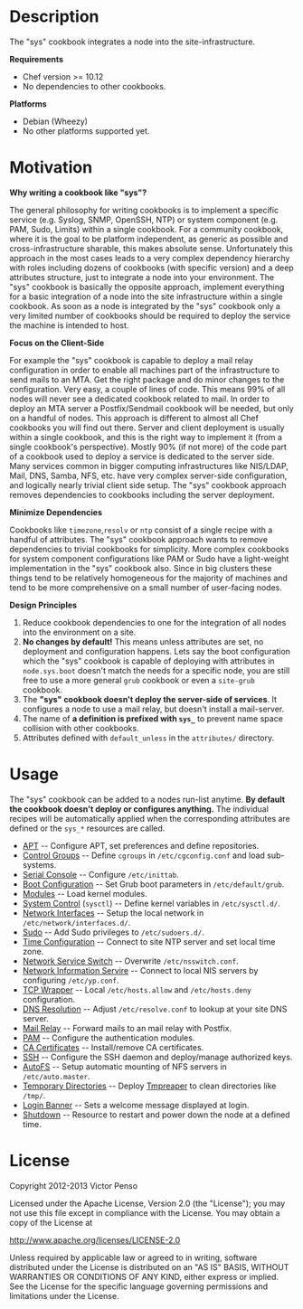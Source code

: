 # Description

The "sys" cookbook integrates a node into the site-infrastructure.

**Requirements**

* Chef version >= 10.12
* No dependencies to other cookbooks.

**Platforms**

* Debian (Wheezy)
* No other platforms supported yet.

# Motivation

**Why writing a cookbook like "sys"?**

The general philosophy for writing cookbooks is to implement a specific service (e.g. Syslog, SNMP, OpenSSH, NTP) or system component (e.g. PAM, Sudo, Limits) within a single cookbook. For a community cookbook, where it is the goal to be platform independent, as generic as possible and cross-infrastructure sharable, this makes absolute sense. Unfortunately this approach in the most cases leads to a very complex dependency hierarchy with roles including dozens of cookbooks (with specific version) and a deep attributes structure, just to integrate a node into your environment. The "sys" cookbook is basically the opposite approach, implement everything for a basic integration of a node into the site infrastructure within a single cookbook. As soon as a node is integrated by the "sys" cookbook only a very limited number of cookbooks should be required to deploy the service the machine is intended to host.

**Focus on the Client-Side**

For example the "sys" cookbook is capable to deploy a mail relay configuration in order to enable all machines part of the infrastructure to send mails to an MTA. Get the right package and do minor changes to the configuration. Very easy, a couple of lines of code. This means 99% of all nodes will never see a dedicated cookbook related to mail. In order to deploy an MTA server a Postfix/Sendmail cookbook will be needed, but only on a handful of nodes. This approach is different to almost all Chef cookbooks you will find out there. Server and client deployment is usually within a single cookbook, and this is the right way to implement it (from a single cookbook's perspective). Mostly 90% (if not more) of the code part of a cookbook used to deploy a service is dedicated to the server side. Many services common in bigger computing infrastructures like NIS/LDAP, Mail, DNS, Samba, NFS, etc. have very complex server-side configuration, and logically nearly trivial client side setup. The "sys" cookbook approach removes dependencies to cookbooks including the server deployment.

**Minimize Dependencies**

Cookbooks like `timezone`,`resolv` or `ntp` consist of a single recipe with a handful of attributes. The "sys" cookbook approach wants to remove dependencies to trivial cookbooks for simplicity. More complex cookbooks for system component configurations like PAM or Sudo have a light-weight implementation in the "sys" cookbook also. Since in big clusters these things tend to be relatively homogeneous for the majority of machines and tend to be more comprehensive on a small number of user-facing nodes.

**Design Principles**

1. Reduce cookbook dependencies to one for the integration of all nodes into the environment on a site.
2. **No changes by default!** This means unless attributes are set, no deployment and configuration happens. Lets say the boot configuration which the "sys" cookbook is capable of deploying with attributes in `node.sys.boot` doesn't match the needs for a specific node, you are still free to use a more general `grub` cookbook or even a `site-grub` cookbook.
3. The **"sys" cookbook doesn't deploy the server-side of services**. It configures a node to use a mail relay, but doesn't install a mail-server.
4. The name of **a definition is prefixed with `sys_`** to prevent name space collision with other cookbooks.
5. Attributes defined with `default_unless` in the `attributes/` directory.

# Usage

The "sys" cookbook can be added to a nodes run-list anytime. **By default the cookbook doesn't deploy or configures anything.** The individual recipes will be automatically applied when the corresponding attributes are defined or the `sys_*` resources are called.

* [APT](documents/apt.md) -- Configure APT, set preferences and define repositories.
* [Control Groups](documents/cgroups.md) -- Define `cgroups` in `/etc/cgconfig.conf` and load sub-systems.
* [Serial Console](documents/serial.md) -- Configure `/etc/inittab`.
* [Boot Configuration](documents/boot.md) -- Set Grub boot parameters in `/etc/default/grub`.
* [Modules](documents/modules.md) -- Load kernel modules.
* [System Control](documents/sysctl.md) (`sysctl`) -- Define kernel variables in `/etc/sysctl.d/`.
* [Network Interfaces](documents/interfaces.md) -- Setup the local network in `/etc/network/interfaces.d/`.
* [Sudo](documents/sudo.md) -- Add Sudo privileges to `/etc/sudoers.d/`.
* [Time Configuration](documents/time.md) -- Connect to site NTP server and set local time zone. 
* [Network Service Switch](documents/nsswitch.md) -- Overwrite `/etc/nsswitch.conf`.
* [Network Information Servire](documents/nis.md) -- Connect to local NIS servers by configuring `/etc/yp.conf`.
* [TCP Wrapper](documents/hosts.md) -- Local `/etc/hosts.allow` and `/etc/hosts.deny` configuration.
* [DNS Resolution](documents/resolv.md) -- Adjust `/etc/resolve.conf` to lookup at your site DNS server.
* [Mail Relay](documents/mail.md) -- Forward mails to an mail relay with Postfix. 
* [PAM](documents/pam.md) -- Configure the authentication modules.
* [CA Certificates](documents/ca_certificates.md) -- Install/remove CA certificates.
* [SSH](documents/ssh.md) -- Configure the SSH daemon and deploy/manage authorized keys.
* [AutoFS](documents/autofs.md) -- Setup automatic mounting of NFS servers in `/etc/auto.master`.
* [Temporary Directories](documents/tmp.md) -- Deploy [Tmpreaper][reaper] to clean directories like `/tmp/`.
* [Login Banner](documents/banner.md) -- Sets a welcome message displayed at login. 
* [Shutdown](documents/shutdown.md) -- Resource to restart and power down the node at a defined time.

[reaper]: http://packages.debian.org/search?keywords=tmpreaper


# License

Copyright 2012-2013 Victor Penso

Licensed under the Apache License, Version 2.0 (the "License"); you may not use this file except in compliance with the License. You may obtain a copy of the License at

http://www.apache.org/licenses/LICENSE-2.0

Unless required by applicable law or agreed to in writing, software distributed under the License is distributed on an "AS IS" BASIS, WITHOUT WARRANTIES OR CONDITIONS OF ANY KIND, either express or implied. See the License for the specific language governing permissions and limitations under the License.
